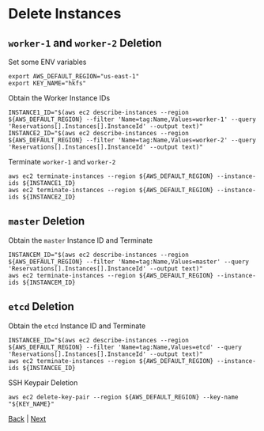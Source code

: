 # Delete Instances

## ```worker-1``` and ```worker-2``` Deletion

Set some ENV variables
```
export AWS_DEFAULT_REGION="us-east-1"
export KEY_NAME="hkfs"
```

Obtain the Worker Instance IDs
```
INSTANCE1_ID="$(aws ec2 describe-instances --region ${AWS_DEFAULT_REGION} --filter 'Name=tag:Name,Values=worker-1' --query 'Reservations[].Instances[].InstanceId' --output text)"
INSTANCE2_ID="$(aws ec2 describe-instances --region ${AWS_DEFAULT_REGION} --filter 'Name=tag:Name,Values=worker-2' --query 'Reservations[].Instances[].InstanceId' --output text)"
```

Terminate ```worker-1``` and ```worker-2```
```
aws ec2 terminate-instances --region ${AWS_DEFAULT_REGION} --instance-ids ${INSTANCE1_ID}
aws ec2 terminate-instances --region ${AWS_DEFAULT_REGION} --instance-ids ${INSTANCE2_ID}
```

## ```master``` Deletion

Obtain the ```master``` Instance ID and Terminate
```
INSTANCEM_ID="$(aws ec2 describe-instances --region ${AWS_DEFAULT_REGION} --filter 'Name=tag:Name,Values=master' --query 'Reservations[].Instances[].InstanceId' --output text)"
aws ec2 terminate-instances --region ${AWS_DEFAULT_REGION} --instance-ids ${INSTANCEM_ID}
```

## ```etcd``` Deletion

Obtain the ```etcd``` Instance ID and Terminate

```
INSTANCEE_ID="$(aws ec2 describe-instances --region ${AWS_DEFAULT_REGION} --filter 'Name=tag:Name,Values=etcd' --query 'Reservations[].Instances[].InstanceId' --output text)"
aws ec2 terminate-instances --region ${AWS_DEFAULT_REGION} --instance-ids ${INSTANCEE_ID}
```

SSH Keypair Deletion
```
aws ec2 delete-key-pair --region ${AWS_DEFAULT_REGION} --key-name "${KEY_NAME}"
```

[Back](/README.md) | [Next](delete-vpc.md)
